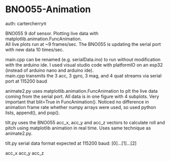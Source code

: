# BNO055-Animation

auth: cartercherry&pi;

BNO055 9 dof sensor.
Plotting live data with matplotlib.animation.FuncAnimation.  
All live plots run at ~9 frames/sec. The BNO055 is updating the serial port with new data
10 times/sec.

main.cpp can be renamed (e.g. serialData.ino) to run without modification with the arduino ide.
I used visual studio code with platformIO on an esp32 (instead of arduino nano and arduino ide).  
main.cpp transmits the 3 acc, 3 gyro, 3 mag, and 4 quat streams via serial port at 115200 baud

animate2.py uses matplotlib.animation.FuncAnimation to plt the live data coming from
the serial port. All data is in one figure with 4 subplots.
Very important that blit=True in FuncAnimation().
Noticed no difference in animation frame rate whether numpy arrays were used, so used
python lists, append(), and pop().

tilt.py uses the BNO055 acc_x, acc_y and acc_z vectors to calculate roll and pitch using matplotlib
animation in real time. Uses same technique as animate2.py.

tilt.py serial data format expected at 115200 baud:
[0]...[1]...[2]

acc_x acc_y acc_z
